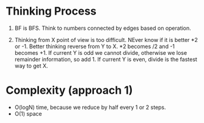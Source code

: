 # Thinking Process 

1. BF is BFS. Think to numbers connected by edges based on operation.

2. Thinking from X point of view is too difficult. NEver know if it is better *2 or -1.
   Better thinking reverse from Y to X. *2 becomes /2 and -1 becomes +1. If current Y is odd we cannot divide, 
   otherwise we lose remainder information, so add 1. If current Y is even, divide is the fastest way to get X.
   

# Complexity (approach 1)

* O(logN) time, because we reduce by half every 1 or 2 steps.
* O(1) space






